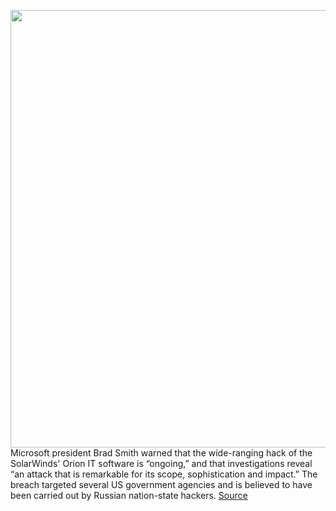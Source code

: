 <img src='https://cdn.vox-cdn.com/thumbor/YKLL7LeJcp3gSynOHW0asnfFeuA=/0x0:2040x1360/1200x800/filters:focal(857x517:1183x843)/cdn.vox-cdn.com/uploads/chorus_image/image/68545710/acastro_180507_1777_microsoft_0003.0.jpg' width='700px' /><br/>
Microsoft president Brad Smith warned that the wide-ranging hack of the SolarWinds' Orion IT software is “ongoing,” and that investigations reveal “an attack that is remarkable for its scope, sophistication and impact.” The breach targeted several US government agencies and is believed to have been carried out by Russian nation-state hackers.
<a href='https://www.theverge.com/2020/12/17/22188060/microsoft-president-solarwinds-orion-hack-breach-brad-smith'> Source <a/>